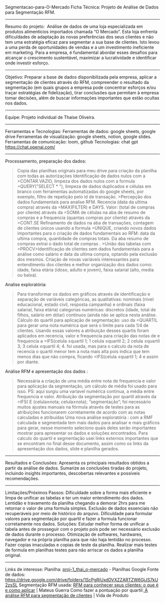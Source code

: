 Segmentacao-para-O-Mercado
Ficha Técnica: Projeto de Análise de Dados para Segmentação RFM.
_________________________________________________________________________________________________________________________________________

Resumo do projeto: 
Análise de dados de uma loja especializada em produtos alimentícios importados chamada “O Mercado”. Esta loja enfrenta dificuldades de adaptação às novas preferências dos seus clientes e não tem uma estratégia eficaz para segmentar a sua base de clientes. Isto levou a uma perda de oportunidades de vendas e a um investimento ineficiente em marketing. Para a empresa, é fundamental abordar esses desafios para alcançar o crescimento sustentável, maximizar a lucratividade e identificar onde investir esforço.
_________________________________________________________________________________________________________________________________________

Objetivo:
Preparar a base de dados disponibilizada pela empresa, aplicar a segmentação de clientes através do RFM, compreender o resultado da segmentação (em quais grupos a empresa pode concentrar esforços e/ou traçar estratégias de fidelização),  tirar conclusões que permitam à empresa tomar decisões, além de buscar informações importantes que estão ocultas nos dados.
_________________________________________________________________________________________________________________________________________

Equipe:
Projeto individual de Thaise Oliveira.
_________________________________________________________________________________________________________________________________________

Ferramentas e Tecnologias:
Ferramentas de dados: google sheets, google drive
Ferramentas de visualização: google sheets, notion, google slides.
Ferramentas de comunicação: loom, github
Tecnologias: chat gpt https://chat.openai.com/
_________________________________________________________________________________________________________________________________________

Processamento, preparação dos dados: 
>Copia das planilhas originais para meu drive para criação da planilha com todas as autorizações
>Identificação de dados nulos com a  =CONTAR.VAZIO, limpeza dos dados nulos com a formula =QUERY("SELECT * "), limpeza de dados duplicados e células em branco com ferramentas automatizadas do google sheets, por exemplo, filtro de repetição pelo id de transação. >Percepção dos dados fundamentais para analise RFM. Recencia (data da ultima compra) através da =MAX(FILTER) e DAYS. Valor: (total de compras por cliente) através da =SOMA de células na aba de resumo de compras e a frequencia (quantas compras por cliente) através da =CONT.SE
>Refinamento de dados na aba de transações, contagem de clientes únicos usando a formula =UNIQUE, criando novos dados importantes para o criação de dados fundamentais ao RFM: data da ultima compra, quantidade de compras totais. Da aba resumo de compras extrai o dado total de compras . >União das tabelas com =PROCV>Identificação de clientes sem dados fundamentais para a análise como salário e data da ultima compra, optando pela exclusão dos mesmos.
>Criação de novas variáveis interessantes para entendimento dos clientes e melhor organização dos dados como: idade, faixa etária (idoso, adulto e jovem), faixa salarial (alto, media ou baixa).

Analise exploratória:
>Para transformar os dados em gráficos através de identificação e separação de variáveis categóricas, as qualitativas: nominais (nivel educacional, estado civil, resposta campanha) e ordinais (faixa salarial, faixa etária) categorias numéricas: discretos (idade, total de filhos, salário em dólar) contínuos (ainda não se aplica nesta análise.
>Cálculo do quartil para aplicação de segmentação:  uso da =QUARTIL para gerar uma nota numérica que será o limite para cada 1/4  de clientes. Usando essas valores a atribuição desses quartis foram aplicados em recencia, valor e frequencia para criação das notas de e frequencia a =IFS(celula ≤quartil 1; 1 celula ≤quartil 2; 2 celula ≤quartil 3; 3 celula ≤quartil 4; 4. foi usada, mas para o calculo da nota de recencia o quartil menor tem a nota mais alta pois indica que tem menos dias que não compra, ficando  =IFS(celula ≤quartil 1; 4 e assim por diante.

Análise RFM e apresentação dos dados :
> Necessária a criação de uma média entre nota de frequencia e valor para aplicação da segmentação, um cálculo de média foi usado para isso. PS: aqui surgiu uma variavel numérica continua, a média entre frequencia e valor.
>Atribuição da segmentação por quartil através da =IFS( E (celula≥nota; celula≥nota); “segmentação”; foi necessário muitos ajustes manuais na fórmula através de testes para as atribuições funcionarem corretamente de acordo com as notas calculadas e atribuídas
>Uma nova análise exploratória : com a RMF calculada e segmentada tem mais dados para analisar e mais gráficos para gerar, nesse momento seleciono quais deles serão importantes mostrar para apresentar os dados e soluções encontrados. Para calculo do quartil e segmentação usei links externos importantes que se encontram no final desse documento, assim como os links da apresentação dos dados, slide e planilha gerados.
_________________________________________________________________________________________________________________________________________

Resultados e Conclusões:
Apresenta os principais resultados obtidos a partir da análise de dados.
Sumarize as conclusões tiradas do projeto, incluindo insights importantes,
descobertas relevantes e possíveis recomendações.
_________________________________________________________________________________________________________________________________________
Limitações/Próximos Passos:
Dificuldade sobre a forma mais eficiente e limpa de unificar as tabelas e ter um maior entendimento dos dados. 
Lentidão e travamento da planilha chegando a demorar 2hrs para me retornar o valor de uma formula simples. 
Exclusão de dados essenciais não recuperáveis por meio de histórico do arquivo. Dificuldade para formular valores para segmentação por quartil e fazer a formula funcionar corretamente nos dados.
Soluções: Estudar melhor forma de unificar a tabela antes de prosseguir com o projeto pois pode ser necessário exclusão de dados durante o processo. Otimização de softwares, hardwares, navegador e na própria planilha para que não haja lentidão no processo. Fazer copias
imaculadas e copias de teste da planilha. 
Realizar mais testes de formula em planilhas testes para não arriscar os dados a planilha original.
_________________________________________________________________________________________________________________________________________
Links de interesse:
Planilha: [proj-1_thai_o-mercado](https://docs.google.com/spreadsheets/d/1FgHo30Yu-r-k_8_hDgnPQPx4jH0O1PM9WiUEjgwRleU/edit?usp=sharing) - Planilhas Google
Fonte de dados: https://drive.google.com/drive/folders/1ScPgRiUxdDVXZZARTZW6GjJS7kU2zsSL
Segmentação RFM usada: [RFM para conhecer seus clientes: o que é e como aplicar](https://mateusguerra.com.br/rfm-para-conhecer-seus-clientes/#segmentos) | Mateus Guerra 
Como fazer a pontuação por quartil:[ A análise RFM para segmentação de clientes](https://vidadeproduto.com.br/analise-rfm/#Pontuacao_por_Quartil) | Vida de Produto
